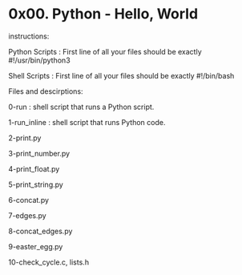 # 0x00. Python - Hello, World
instructions:

Python Scripts : First line of all your files should be exactly #!/usr/bin/python3

Shell Scripts : First line of all your files should be exactly #!/bin/bash

Files and descirptions:

0-run : shell script that runs a Python script.

1-run_inline : shell script that runs Python code.

2-print.py

3-print_number.py

4-print_float.py

5-print_string.py

6-concat.py

7-edges.py

8-concat_edges.py

9-easter_egg.py

10-check_cycle.c, lists.h
